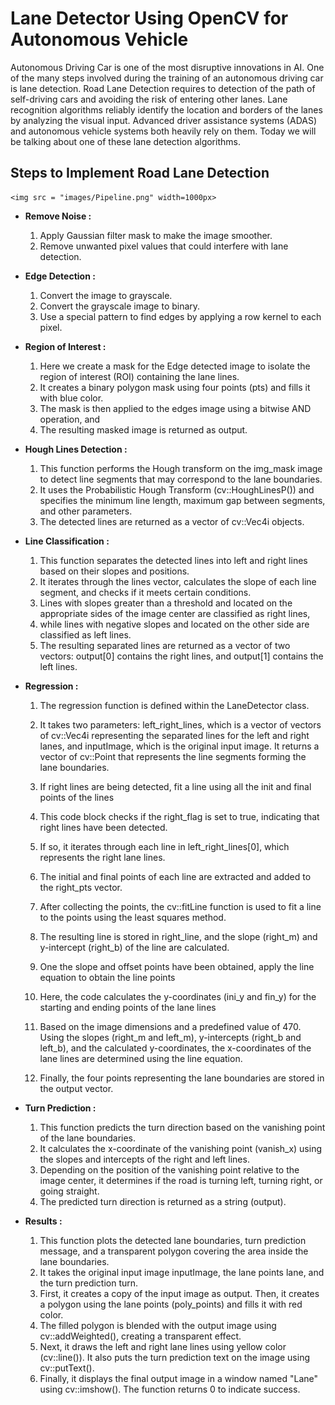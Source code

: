 # Lane Detector Using OpenCV for Autonomous Vehicle
Autonomous Driving Car is one of the most disruptive innovations in AI. One of the many steps involved during the training of an autonomous driving car is lane detection. Road Lane Detection requires to detection of the path of self-driving cars and avoiding the risk of entering other lanes. Lane recognition algorithms reliably identify the location and borders of the lanes by analyzing the visual input. Advanced driver assistance systems (ADAS) and autonomous vehicle systems both heavily rely on them. Today we will be talking about one of these lane detection algorithms.
	
## Steps to Implement Road Lane Detection

	<img src = "images/Pipeline.png" width=1000px>
	
- **Remove Noise :**
   1. Apply Gaussian filter mask to make the image smoother.
   2. Remove unwanted pixel values that could interfere with lane detection.

- **Edge Detection :**
   1. Convert the image to grayscale.
   2. Convert the grayscale image to binary.
   3. Use a special pattern to find edges by applying a row kernel to each pixel.

- **Region of Interest :**
   1. Here we create a mask for the Edge detected image to isolate the region of interest (ROI) containing the lane lines. 
   2. It creates a binary polygon mask using four points (pts) and fills it with blue color. 
   3. The mask is then applied to the edges image using a bitwise AND operation, and 
   4. The resulting masked image is returned as output.

- **Hough Lines Detection :**
   1. This function performs the Hough transform on the img_mask image to detect line segments that may correspond to the lane boundaries. 
   2. It uses the Probabilistic Hough Transform (cv::HoughLinesP()) and specifies the minimum line length, maximum gap between segments, and other parameters. 
   3. The detected lines are returned as a vector of cv::Vec4i objects.

- **Line Classification :**
   1. This function separates the detected lines into left and right lines based on their slopes and positions. 
   2. It iterates through the lines vector, calculates the slope of each line segment, and checks if it meets certain conditions. 
   3. Lines with slopes greater than a threshold and located on the appropriate sides of the image center are classified as right lines, 
   4. while lines with negative slopes and located on the other side are classified as left lines. 
   5. The resulting separated lines are returned as a vector of two vectors: output[0] contains the right lines, and output[1] contains the left lines.

- **Regression :**
   1. The regression function is defined within the LaneDetector class. 
   2. It takes two parameters: left_right_lines, which is a vector of vectors of cv::Vec4i representing the separated lines for the left and right lanes, and 	  inputImage, which is the original input image. It returns a vector of cv::Point that represents the line segments forming the lane boundaries.
    
   3. If right lines are being detected, fit a line using all the init and final points of the lines
   4. This code block checks if the right_flag is set to true, indicating that right lines have been detected. 
   5. If so, it iterates through each line in left_right_lines[0], which represents the right lane lines. 
   6. The initial and final points of each line are extracted and added to the right_pts vector. 
   7. After collecting the points, the cv::fitLine function is used to fit a line to the points using the least squares method. 
   8. The resulting line is stored in right_line, and the slope (right_m) and y-intercept (right_b) of the line are calculated.
  
   9. One the slope and offset points have been obtained, apply the line equation to obtain the line points
  10. Here, the code calculates the y-coordinates (ini_y and fin_y) for the starting and ending points of the lane lines
  11. Based on the image dimensions and a predefined value of 470. Using the slopes (right_m and left_m), y-intercepts (right_b and left_b), and the   		calculated y-coordinates, the x-coordinates of the lane lines are determined using the line equation. 
  12. Finally, the four points representing the lane boundaries are stored in the output vector.
  

- **Turn Prediction :**
  1. This function predicts the turn direction based on the vanishing point of the lane boundaries. 
  2. It calculates the x-coordinate of the vanishing point (vanish_x) using the slopes and intercepts of the right and left lines. 
  3. Depending on the position of the vanishing point relative to the image center, it determines if the road is turning left, turning right, or going  		straight. 
  4. The predicted turn direction is returned as a string (output).
   
- **Results :**
  1. This function plots the detected lane boundaries, turn prediction message, and a transparent polygon covering the area inside the lane boundaries. 
  2. It takes the original input image inputImage, the lane points lane, and the turn prediction turn.
  3. First, it creates a copy of the input image as output. Then, it creates a polygon using the lane points (poly_points) and fills it with red color. 
  4. The filled polygon is blended with the output image using cv::addWeighted(), creating a transparent effect.
  5. Next, it draws the left and right lane lines using yellow color (cv::line()). It also puts the turn prediction text on the image using cv::putText().
  6. Finally, it displays the final output image in a window named "Lane" using cv::imshow(). The function returns 0 to indicate success.

